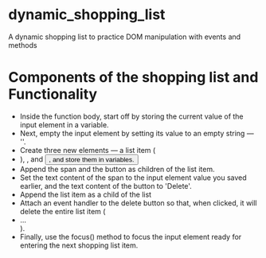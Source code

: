 # dynamic_shopping_list
A dynamic shopping list to practice DOM manipulation with events and methods
# Components of the shopping list and Functionality
* Inside the function body, start off by storing the current value of the input element in a variable.
* Next, empty the input element by setting its value to an empty string — ''.
* Create three new elements — a list item (<li>), <span>, and <button>, and store them in variables.
* Append the span and the button as children of the list item.
* Set the text content of the span to the input element value you saved earlier, and the text content of the button to 'Delete'.
* Append the list item as a child of the list
* Attach an event handler to the delete button so that, when clicked, it will delete the entire list item (<li>...</li>).
* Finally, use the focus() method to focus the input element ready for entering the next shopping list item.